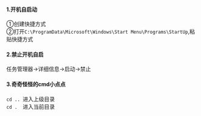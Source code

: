 #### 1.开机自启动
①创建快捷方式  
②打开`C:\ProgramData\Microsoft\Windows\Start Menu\Programs\StartUp`,粘贴快捷方式
#### 2.禁止开机自启
任务管理器→详细信息→启动→禁止  
#### 3.奇奇怪怪的cmd小点点
`cd .. `进入上级目录  
`cd .  `进入当前目录
